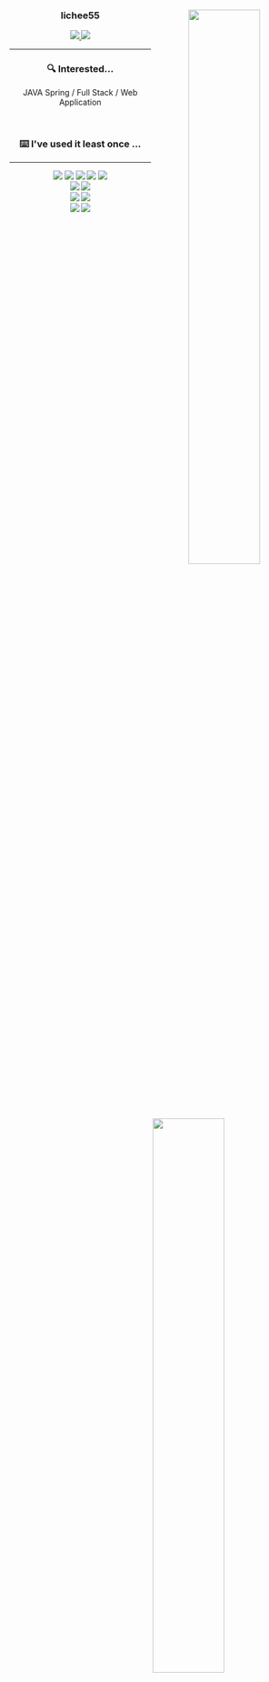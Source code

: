 
<div align="center">

<img align="right" width=50% src="https://github-readme-stats.vercel.app/api?username=lichee55&show_icons=true&theme=radical&show_owner=false"/>
  
### lichee55

<a href="https://github.com/lichee55">
<img src="https://hits.seeyoufarm.com/api/count/incr/badge.svg?url=https%3A%2F%2Fgithub.com%2Flichee55&count_bg=%23000000&title_bg=%23000000&icon=github.svg&icon_color=%23E7E7E7&title=GitHub&edge_flat=false)"/>
</a>
<a href="https://solved.ac/youngbin1000">
<img src="http://mazassumnida.wtf/api/mini/generate_badge?boj=youngbin1000"/>
</a>

---

### 🔍 Interested...

JAVA Spring /
  Full Stack /
Web Application 


<!-- 🍏 [**seondal.log**](https://velog.io/@seondal) 🍏 공부기록 개발블로그
🍊 [**Seondalgorithm**](https://whkakrkr.tistory.com) 🍊 알고리즘 문풀기록장 -->

 <br>
 
</div>
 
 <img align="right" width=50% src="https://github-readme-stats.vercel.app/api/top-langs/?username=lichee55&theme=radical&layout=compact&langs_count=10&hide=jupyter%20notebook"/>

 <div align=center width=50%>
  
 ### ⌨️ I've used it least once ...
---
  <img src="https://img.shields.io/badge/Java-007396?style=flat-square&logo=java&logoColor=white"/></a>
  <img src="https://img.shields.io/badge/Python-3776AB?style=flat-square&logo=python&logoColor=white"/></a>
  <img src="https://img.shields.io/badge/JavaScript-F7DF1E?style=flat-square&logo=javascript&logoColor=black"/></a>
  <img src="https://img.shields.io/badge/C++-00599C?style=flat-square&logo=C%2B%2B&logoColor=white"/></a>
  <img src="https://img.shields.io/badge/Kotlin-0095D5?style=flat-square&logo=kotlin&logoColor=white"/></a>
  <br>
  <img src="https://img.shields.io/badge/Spring-6DB33F?style=flat-square&logo=spring&logoColor=white"/></a>
  <img src="https://img.shields.io/badge/React-61DAFB?style=flat-square&logo=react&logoColor=black"/></a>
  <br>
  <img src="https://img.shields.io/badge/IntelliJ-000000?style=flat-square&logo=intellijidea&logoColor=white"/>
  <img src="https://img.shields.io/badge/VisualStudioCode-007ACC?style=flat-square&logo=visualstudiocode&logoColor=white"/>
  <br>
  <img src="https://img.shields.io/badge/GitHub-181717?style=flat-square&logo=github&logoColor=white"/>
  <img src="https://img.shields.io/badge/Notion-000000?style=flat-square&logo=notion&logoColor=white"/>
 
 

 
</div>
